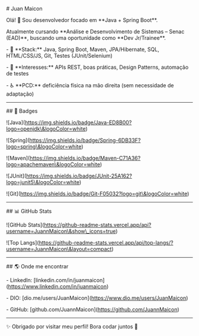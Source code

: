 \# Juan Maicon



Olá! 👋 Sou desenvolvedor focado em \*\*Java + Spring Boot\*\*.  

Atualmente cursando \*\*Análise e Desenvolvimento de Sistemas – Senac (EAD)\*\*, buscando uma oportunidade como \*\*Dev Jr/Trainee\*\*.



\- 🧰 \*\*Stack:\*\* Java, Spring Boot, Maven, JPA/Hibernate, SQL, HTML/CSS/JS, Git, Testes (JUnit/Selenium)  

\- 🎯 \*\*Interesses:\*\* APIs REST, boas práticas, Design Patterns, automação de testes  

\- ♿ \*\*PCD:\*\* deficiência física na mão direita (sem necessidade de adaptação)  



---



\## 🚀 Badges

!\[Java](https://img.shields.io/badge/Java-ED8B00?logo=openjdk\&logoColor=white)

!\[Spring](https://img.shields.io/badge/Spring-6DB33F?logo=spring\&logoColor=white)

!\[Maven](https://img.shields.io/badge/Maven-C71A36?logo=apachemaven\&logoColor=white)

!\[JUnit](https://img.shields.io/badge/JUnit-25A162?logo=junit5\&logoColor=white)

!\[Git](https://img.shields.io/badge/Git-F05032?logo=git\&logoColor=white)



---



\## 📊 GitHub Stats

!\[GitHub Stats](https://github-readme-stats.vercel.app/api?username=JuannMaicon\&show\_icons=true)  

!\[Top Langs](https://github-readme-stats.vercel.app/api/top-langs/?username=JuannMaicon\&layout=compact)



---



\## 🌎 Onde me encontrar

\- LinkedIn: \[linkedin.com/in/juanmaicon](https://www.linkedin.com/in/juanmaicon)  

\- DIO: \[dio.me/users/JuanMaicon](https://www.dio.me/users/JuanMaicon)  

\- GitHub: \[github.com/JuannMaicon](https://github.com/JuannMaicon)  



---



✨ Obrigado por visitar meu perfil! Bora codar juntos 🚀



